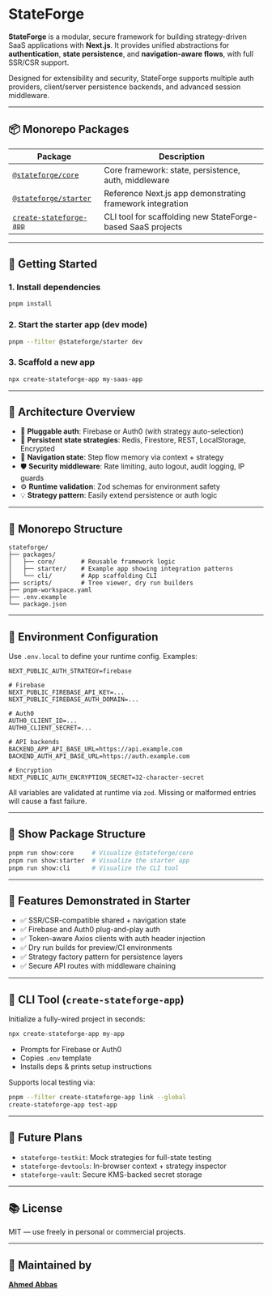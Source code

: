 
# StateForge

**StateForge** is a modular, secure framework for building strategy-driven SaaS applications with **Next.js**. It provides unified abstractions for **authentication**, **state persistence**, and **navigation-aware flows**, with full SSR/CSR support.

Designed for extensibility and security, StateForge supports multiple auth providers, client/server persistence backends, and advanced session middleware.

---

## 📦 Monorepo Packages

| Package                 | Description                                                      |
|-------------------------|------------------------------------------------------------------|
| [`@stateforge/core`](./packages/core)      | Core framework: state, persistence, auth, middleware         |
| [`@stateforge/starter`](./packages/starter)| Reference Next.js app demonstrating framework integration     |
| [`create-stateforge-app`](./packages/cli)  | CLI tool for scaffolding new StateForge-based SaaS projects  |

---

## 🚀 Getting Started

### 1. Install dependencies

```bash
pnpm install
```

### 2. Start the starter app (dev mode)

```bash
pnpm --filter @stateforge/starter dev
```

### 3. Scaffold a new app

```bash
npx create-stateforge-app my-saas-app
```

---

## 🧠 Architecture Overview

- 🔐 **Pluggable auth**: Firebase or Auth0 (with strategy auto-selection)
- 🔄 **Persistent state strategies**: Redis, Firestore, REST, LocalStorage, Encrypted
- 🔗 **Navigation state**: Step flow memory via context + strategy
- 🛡 **Security middleware**: Rate limiting, auto logout, audit logging, IP guards
- ⚙️ **Runtime validation**: Zod schemas for environment safety
- 💡 **Strategy pattern**: Easily extend persistence or auth logic

---

## 🔧 Monorepo Structure

```
stateforge/
├── packages/
│   ├── core/       # Reusable framework logic
│   ├── starter/    # Example app showing integration patterns
│   └── cli/        # App scaffolding CLI
├── scripts/        # Tree viewer, dry run builders
├── pnpm-workspace.yaml
├── .env.example
└── package.json
```

---

## 🔐 Environment Configuration

Use `.env.local` to define your runtime config. Examples:

```env
NEXT_PUBLIC_AUTH_STRATEGY=firebase

# Firebase
NEXT_PUBLIC_FIREBASE_API_KEY=...
NEXT_PUBLIC_FIREBASE_AUTH_DOMAIN=...

# Auth0
AUTH0_CLIENT_ID=...
AUTH0_CLIENT_SECRET=...

# API backends
BACKEND_APP_API_BASE_URL=https://api.example.com
BACKEND_AUTH_API_BASE_URL=https://auth.example.com

# Encryption
NEXT_PUBLIC_AUTH_ENCRYPTION_SECRET=32-character-secret
```

All variables are validated at runtime via `zod`. Missing or malformed entries will cause a fast failure.

---

## 📁 Show Package Structure

```bash
pnpm run show:core     # Visualize @stateforge/core
pnpm run show:starter  # Visualize the starter app
pnpm run show:cli      # Visualize the CLI tool
```

---

## 🧪 Features Demonstrated in Starter

- ✅ SSR/CSR-compatible shared + navigation state
- ✅ Firebase and Auth0 plug-and-play auth
- ✅ Token-aware Axios clients with auth header injection
- ✅ Dry run builds for preview/CI environments
- ✅ Strategy factory pattern for persistence layers
- ✅ Secure API routes with middleware chaining

---

## 🧰 CLI Tool (`create-stateforge-app`)

Initialize a fully-wired project in seconds:

```bash
npx create-stateforge-app my-app
```

- Prompts for Firebase or Auth0
- Copies `.env` template
- Installs deps & prints setup instructions

Supports local testing via:

```bash
pnpm --filter create-stateforge-app link --global
create-stateforge-app test-app
```

---

## 🔭 Future Plans

- `stateforge-testkit`: Mock strategies for full-state testing
- `stateforge-devtools`: In-browser context + strategy inspector
- `stateforge-vault`: Secure KMS-backed secret storage

---

## 📚 License

MIT — use freely in personal or commercial projects.

---

## 🙌 Maintained by

**[Ahmed Abbas](https://github.com/ahmed-abbas-code)**
